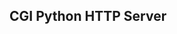 ## CGI Python HTTP Server
<picture>
 <img src="https://media.discordapp.net/attachments/1051467735420370944/1164363308690841600/image.png?ex=6542f0d5&is=65307bd5&hm=9e9321920be6cae116e4588f98b7b378f279d51f2d7c514d79f754ef45f4b202&=&width=1372&height=768" alt="">
</picture>